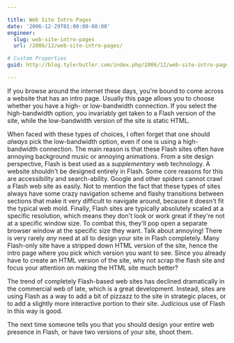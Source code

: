 ```yaml
---

title: Web Site Intro Pages
date: '2006-12-29T01:00:00-08:00'
engineer:
  slug: web-site-intro-pages
  url: /2006/12/web-site-intro-pages/

# Custom Properties
guid: http://blog.tylerbutler.com/index.php/2006/12/web-site-intro-pages/

---
```


If you browse around the internet these days, you're bound to come across a
website that has an intro page. Usually this page allows you to choose whether
you have a high- or low-bandwidth connection. If you select the high-bandwidth
option, you invariably get taken to a Flash version of the site, while the
low-bandwidth version of the site is static HTML.

  
When faced with these types of choices, I often forget that one should _always_
pick the low-bandwidth option, even if one is using a high-bandwidth
connection. The main reason is that these Flash sites often have annoying
background music or annoying animations. From a site design perspective, Flash
is best used as a _supplementary_ web technology. A website shouldn't be
designed entirely in Flash. Some core reasons for this are accessibility and
search-ability. Google and other spiders cannot crawl a Flash web site as
easily. Not to mention the fact that these types of sites always have some
crazy navigation scheme and flashy transitions between sections that make it
very difficult to navigate around, because it doesn't fit the typical web
mold. Finally, Flash sites are typically absolutely scaled at a specific
resolution, which means they don't look or work great if they're not at a
specific window size. To combat this, they'll pop open a separate browser
window at the specific size they want. Talk about annoying! There is very
rarely _any_ need at all to design your site in Flash completely. Many 
Flash-only site have a stripped down HTML version of the site, hence the intro page
where you pick which version you want to see. Since you already have to create
an HTML version of the site, why not scrap the flash site and focus your
attention on making the HTML site much better?

  
The trend of completely Flash-based web sites has declined dramatically in the
commercial web of late, which is a great development. Instead, sites are using
Flash as a way to add a bit of pizzazz to the site in strategic places, or to
add a slightly more interactive portion to their site. Judicious use of Flash
in this way is good.

  
The next time someone tells you that you should design your entire web
presence in Flash, or have two versions of your site, shoot them.

